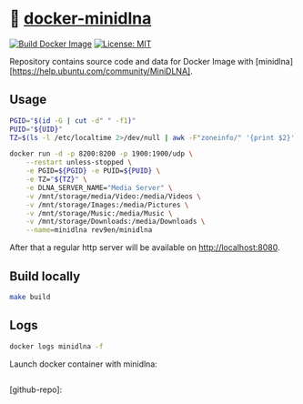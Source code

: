 # 🐳 [docker-minidlna](https://github.com/revgen/docker-minidlna/)

[![Build Docker Image](https://github.com/revgen/docker/actions/workflows/docker.yml/badge.svg)](https://hub.docker.com/r/rev9en/minidlna/)
[![License: MIT](https://img.shields.io/badge/License-MIT-yellow.svg)](https://opensource.org/licenses/MIT)

Repository contains source code and data for Docker Image with [minidlna][https://help.ubuntu.com/community/MiniDLNA].

## Usage

```bash
PGID="$(id -G | cut -d" " -f1)"
PUID="${UID}"
TZ=$(ls -l /etc/localtime 2>/dev/null | awk -F"zoneinfo/" '{print $2}' 2>/dev/null || echo "UTC")

docker run -d -p 8200:8200 -p 1900:1900/udp \
    --restart unless-stopped \
    -e PGID=${PGID} -e PUID=${PUID} \
    -e TZ="${TZ}" \
    -e DLNA_SERVER_NAME="Media Server" \
    -v /mnt/storage/media/Video:/media/Videos \
    -v /mnt/storage/Images:/media/Pictures \
    -v /mnt/storage/Music:/media/Music \
    -v /mnt/storage/Downloads:/media/Downloads \
    --name=minidlna rev9en/minidlna
```

After that a regular http server will be available on [http://localhost:8080](http://localhost:8080).

## Build locally

```bash
make build
```

## Logs

```bash
docker logs minidlna -f
```

Launch docker container with minidlna:
```bash

```




[minidlna-site]: 
[minidlna-hub]: 
[github-repo]: 
